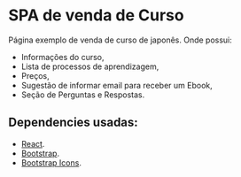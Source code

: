 # SPA de venda de Curso

Página exemplo de venda de curso de japonês. Onde possui:

- Informações do curso,
- Lista de processos de aprendizagem,
- Preços,
- Sugestão de informar email para receber um Ebook,  
- Seção de Perguntas e Respostas.

## Dependencies usadas:

- [React](https://pt-br.reactjs.org/).
- [Bootstrap](https://getbootstrap.com/).
- [Bootstrap Icons](https://icons.getbootstrap.com/).
